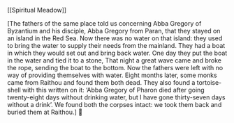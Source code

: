 [[Spiritual Meadow]]
 
[The fathers of the same place told us concerning Abba Gregory of Byzantium and his disciple, Abba Gregory from Paran, that they stayed on an island in the Red Sea. Now there was no water on that island: they used to bring the water to supply their needs from the mainland. They had a boat in which they would set out and bring back water. One day they put the boat in the water and tied it to a stone, That night a great wave came and broke the rope, sending the boat to the bottom. Now the fathers were left with no way of providing themselves with water. Eight months later, some monks came from Raithou and found them both dead. They also found a tortoise-shell with this written on it: ‘Abba Gregory of Pharon died after going twenty-eight days without drinking water, but I have gone thirty-seven days without a drink’. We found both the corpses intact: we took them back and buried them at Raithou.]  
